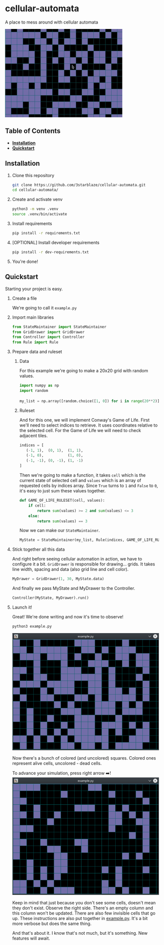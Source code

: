 # cellular-automata

A place to mess around with cellular automata

![](./README-assets/preview.gif)

## Table of Contents
* **[Installation](#installation)**
* **[Quickstart](#quickstart)**

## Installation

1. Clone this repository
    ``` sh
    git clone https://github.com/3starblaze/cellular-automata.git
    cd cellular-automata/
    ```

2. Create and activate venv
   ```sh
   python3 -m venv .venv
   source .venv/bin/activate
   ```

3. Install requirements

    ``` sh
    pip install -r requirements.txt
    ```

4. [OPTIONAL] Install developer requirements

    ``` sh
    pip install -r dev-requirements.txt
    ```

5. You're done!

## Quickstart

Starting your project is easy.

1. Create a file

    We're going to call it `example.py`

2. Import main libraries

    ```python
    from StateMaintainer import StateMaintainer
    from GridDrawer import GridDrawer
    from Controller import Controller
    from Rule import Rule
    ```

3. Prepare data and ruleset

    1. Data
    
        For this example we're going to make a 20x20 grid with random values.

        ```python
        import numpy as np
        import random

        my_list = np.array([random.choice([1, 0]) for i in range(20**2)]).reshape(20, 20)
        ```

    2. Ruleset

        And for this one, we will implement Conway's Game of Life.
        First we'll need to select indices to retrieve. It uses coordinates relative 
        to the selected cell. For the Game of Life we will need to check adjacent
        tiles.

        ```python
        indices = [
           (-1, 1),  (0, 1),  (1, 1),
           (-1, 0),           (1, 0),
           (-1, -1), (0, -1), (1, -1)
        ]
        ```

        Then we're going to make a function, it takes `cell` which is the current
        state of selected cell and `values` which is an array of requested cells by
        indices array. Since `True` turns to `1` and `False` to `0`, it's easy to
        just sum these values together.

        ```python
        def GAME_OF_LIFE_RULESET(cell, values):
            if cell:
                return sum(values) >= 2 and sum(values) <= 3
            else:
                return sum(values) == 3
        ```

        Now we can make our `StateMaintainer`.
        ``` python
        MyState = StateMaintainer(my_list, Rule(indices, GAME_OF_LIFE_RULESET))
        ```
4. Stick together all this data

    And right before seeing cellular automation in action, we have to configure it a
    bit. `GridDrawer` is responsible for drawing... grids. It takes line width,
    spacing and data (also grid line and cell color).

    ``` python
    MyDrawer = GridDrawer(1, 30, MyState.data)
    ```

    And finally we pass MyState and MyDrawer to the Controller.

    ``` python
    Controller(MyState, MyDrawer).run()
    ```
5. Launch it!

    Great! We're done writing and now it's time to observe!

    ```sh
    python3 example.py
    ```
    ![](./README-assets/example-1.png)

    Now there's a bunch of colored (and uncolored) squares. Colored ones represent alive cells, uncolored - dead cells.

    To advance your simulation, press right arrow ➡️!
    ![](./README-assets/example-2.png)

    Keep in mind that just because you don't see some cells, doesn't mean they don't exist. Observe the right side. There's             an empty column and this column won't be updated. There are also few invisible cells that go up. These instructions are also put together in [example.py](src/example.py). It's a bit more verbose but does the same thing.


    And that's about it. I know that's not much, but it's something. New features will await.

